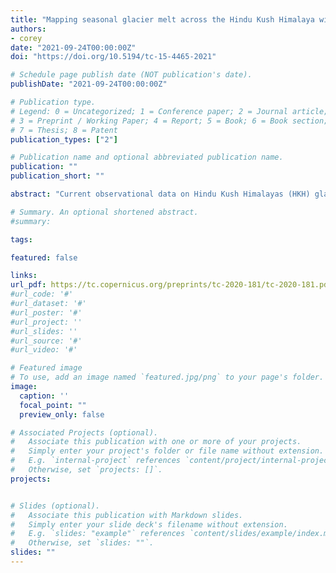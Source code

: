 ```yaml
---
title: "Mapping seasonal glacier melt across the Hindu Kush Himalaya with time series synthetic aperture radar (SAR)"
authors:
- corey
date: "2021-09-24T00:00:00Z"
doi: "https://doi.org/10.5194/tc-15-4465-2021"

# Schedule page publish date (NOT publication's date).
publishDate: "2021-09-24T00:00:00Z"

# Publication type.
# Legend: 0 = Uncategorized; 1 = Conference paper; 2 = Journal article;
# 3 = Preprint / Working Paper; 4 = Report; 5 = Book; 6 = Book section;
# 7 = Thesis; 8 = Patent
publication_types: ["2"]

# Publication name and optional abbreviated publication name.
publication: ""
publication_short: ""

abstract: "Current observational data on Hindu Kush Himalayas (HKH) glaciers are sparse, and characterizations of seasonal melt dynamics are limited. Time series synthetic aperture radar (SAR) imagery enables detection of reach-scale glacier melt characteristics across continents. We analyze C-band Sentinel-1 A/B SAR time series data, comprised of 32 741 Sentinel-1 A/B SAR images, and determine the duration of seasonal glacier melting for 105 432 mapped glaciers (83 102 km2 glacierized area, defined using optical observations) in the HKH across the calendar years 2017–2019. Melt onset and duration are recorded at 90 m spatial resolution and 12 d temporal repeat. All glacier areas within the HKH exhibit some degree of melt. Melt signals persist for over two-thirds of the year at elevations below 4000 m a.s.l. and for nearly half of the calendar year at elevations exceeding 7000 m a.s.l. Retrievals of seasonal melting span all elevation ranges of glacierized area in the HKH region, extending greater than 1 km above the maximum elevation of an interpolated 0 ∘C summer isotherm and at the top of Mount Everest, where in situ data and surface energy balance models indicate that the Khumbu Glacier is melting at surface air temperatures below −10 ∘C. Sentinel-1 melt retrievals reflect broad-scale trends in glacier mass balance across the region, where the duration of melt retrieved in the Karakoram is on average 16 d less than in the eastern Himalaya sub-region. Furthermore, percolation zones are apparent from meltwater retention indicated by delayed refreeze. Time series SAR datasets are suitable to support operational monitoring of glacier surface melt and the development and assessment of surface energy balance models of melt-driven ablation across the global cryosphere."

# Summary. An optional shortened abstract.
#summary: 

tags:

featured: false

links:
url_pdf: https://tc.copernicus.org/preprints/tc-2020-181/tc-2020-181.pdf
#url_code: '#'
#url_dataset: '#'
#url_poster: '#'
#url_project: ''
#url_slides: ''
#url_source: '#'
#url_video: '#'

# Featured image
# To use, add an image named `featured.jpg/png` to your page's folder. 
image:
  caption: ''
  focal_point: ""
  preview_only: false

# Associated Projects (optional).
#   Associate this publication with one or more of your projects.
#   Simply enter your project's folder or file name without extension.
#   E.g. `internal-project` references `content/project/internal-project/index.md`.
#   Otherwise, set `projects: []`.
projects:


# Slides (optional).
#   Associate this publication with Markdown slides.
#   Simply enter your slide deck's filename without extension.
#   E.g. `slides: "example"` references `content/slides/example/index.md`.
#   Otherwise, set `slides: ""`.
slides: ""
---
```



